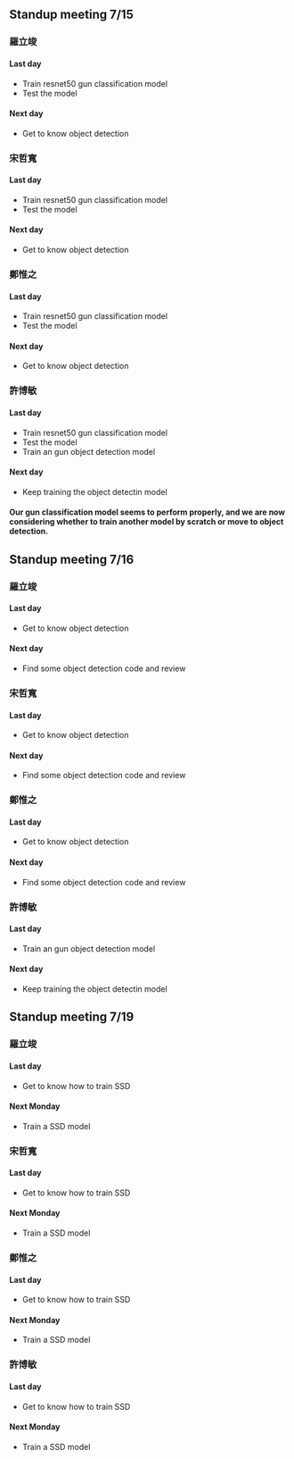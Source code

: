 ## Standup meeting 7/15

### 羅立竣
#### Last day
- Train resnet50 gun classification model
- Test the model

#### Next day
- Get to know object detection

### 宋哲寬
#### Last day
- Train resnet50 gun classification model
- Test the model

#### Next day
- Get to know object detection

### 鄭惟之
#### Last day
- Train resnet50 gun classification model
- Test the model

#### Next day
- Get to know object detection

### 許博敏
#### Last day
- Train resnet50 gun classification model
- Test the model
- Train an gun object detection model

#### Next day
- Keep training the object detectin model

#### Our gun classification model seems to perform properly, and we are now considering whether to train another model by scratch or move to object detection.

## Standup meeting 7/16

### 羅立竣
#### Last day
- Get to know object detection

#### Next day
- Find some object detection code and review

### 宋哲寬
#### Last day
- Get to know object detection

#### Next day
- Find some object detection code and review

### 鄭惟之
#### Last day
- Get to know object detection

#### Next day
- Find some object detection code and review

### 許博敏
#### Last day
- Train an gun object detection model

#### Next day
- Keep training the object detectin model

## Standup meeting 7/19

### 羅立竣
#### Last day
- Get to know  how to train SSD

#### Next Monday
- Train a SSD model

### 宋哲寬
#### Last day
- Get to know  how to train SSD

#### Next Monday
- Train a SSD model

### 鄭惟之
#### Last day
- Get to know  how to train SSD

#### Next Monday
- Train a SSD model

### 許博敏
#### Last day
- Get to know  how to train SSD

#### Next Monday
- Train a SSD model


